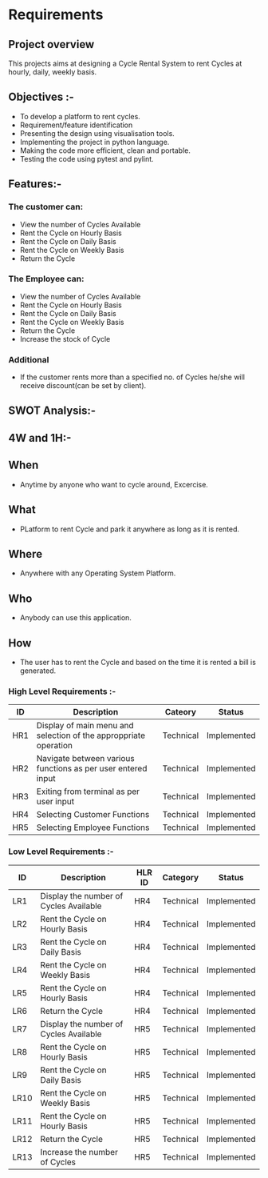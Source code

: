 # Requirements

## Project overview
This projects aims at designing a Cycle Rental System to rent Cycles at hourly, daily, weekly basis.

## Objectives :-
* To develop a platform to rent cycles.
* Requirement/feature identification
* Presenting the design using visualisation tools.
* Implementing the project in python language.
* Making the code more efficient, clean and portable.
* Testing the code using pytest and pylint.

## Features:-
### The customer can:
* View the number of Cycles Available
* Rent the Cycle on Hourly Basis
* Rent the Cycle on Daily Basis
* Rent the Cycle on Weekly Basis
* Return the Cycle

### The Employee can:
* View the number of Cycles Available
* Rent the Cycle on Hourly Basis
* Rent the Cycle on Daily Basis
* Rent the Cycle on Weekly Basis
* Return the Cycle
* Increase the stock of Cycle

### Additional
* If the customer rents more than a specified no. of Cycles he/she will receive discount(can be set by client).



## SWOT Analysis:-



## 4W and 1H:-

## When
* Anytime by anyone who want to cycle around, Excercise.
## What
* PLatform to rent Cycle and park it anywhere as long as it is rented.
## Where
* Anywhere with any Operating System Platform.
## Who
* Anybody can use this application.
## How
* The user has to rent the Cycle and based on the time it is rented a bill is generated.


### High Level Requirements :-

|ID|Description|Cateory|Status|
|--|--|--|--|
|HR1|Display of main menu and selection of the approppriate operation|Technical|Implemented|
|HR2|Navigate between various functions as per user entered input|Technical|Implemented|
|HR3|Exiting from terminal as per user input|Technical|Implemented|
|HR4|Selecting Customer Functions|Technical|Implemented|
|HR5|Selecting Employee Functions|Technical|Implemented|


### Low Level Requirements :-
|ID|Description|HLR ID|Category|Status|
|--|--|--|--|--|
|LR1|Display the number of Cycles Available|HR4|Technical|Implemented|
|LR2|Rent the Cycle on Hourly Basis|HR4|Technical|Implemented|
|LR3|Rent the Cycle on Daily Basis|HR4|Technical|Implemented|
|LR4|Rent the Cycle on Weekly Basis|HR4|Technical|Implemented|
|LR5|Rent the Cycle on Hourly Basis|HR4|Technical|Implemented|
|LR6|Return the Cycle|HR4|Technical|Implemented|
|LR7|Display the number of Cycles Available|HR5|Technical|Implemented|
|LR8|Rent the Cycle on Hourly Basis|HR5|Technical|Implemented|
|LR9|Rent the Cycle on Daily Basis|HR5|Technical|Implemented|
|LR10|Rent the Cycle on Weekly Basis|HR5|Technical|Implemented|
|LR11|Rent the Cycle on Hourly Basis|HR5|Technical|Implemented|
|LR12|Return the Cycle|HR5|Technical|Implemented|
|LR13|Increase the number of Cycles|HR5|Technical|Implemented|
